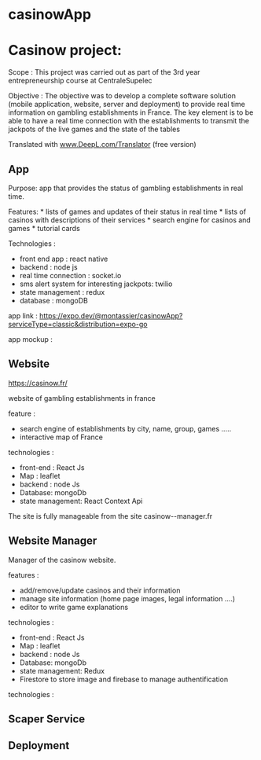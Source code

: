# casinowApp




# Casinow project: 

Scope : This project was carried out as part of the 3rd year entrepreneurship course at CentraleSupelec

Objective : The objective was to develop a complete software solution (mobile application, website, server and deployment) to provide real time information on gambling establishments in France. The key element is to be able to have a real time connection with the establishments to transmit the jackpots of the live games and the state of the tables

Translated with www.DeepL.com/Translator (free version)


## App 

Purpose: app that provides the status of gambling establishments in real time.

Features: 
    * lists of games and updates of their status in real time
    * lists of casinos with descriptions of their services
    * search engine for casinos and games
    * tutorial cards
        
Technologies : 
  * front end app : react native
  * backend : node js 
  * real time connection : socket.io 
  * sms alert system for interesting jackpots: twilio
  * state management : redux
  * database : mongoDB

app link : https://expo.dev/@montassier/casinowApp?serviceType=classic&distribution=expo-go

app mockup : 






## Website 


https://casinow.fr/

website of gambling establishments in france

feature : 
   * search engine of establishments by city, name, group, games .....
   * interactive map of France

technologies :

   * front-end : React Js 
   * Map : leaflet
   * backend : node Js
   * Database: mongoDb 
   * state management: React Context Api

The site is fully manageable from the site casinow--manager.fr



## Website Manager 

Manager of the casinow website. 

features : 
   * add/remove/update casinos and their information 
   * manage site information (home page images, legal information ....)
   * editor to write game explanations 

technologies : 
   * front-end : React Js 
   * Map : leaflet
   * backend : node Js
   * Database: mongoDb 
   * state management: Redux
   * Firestore to store image and firebase to manage authentification

technologies : 







## Scaper Service 








## Deployment 







